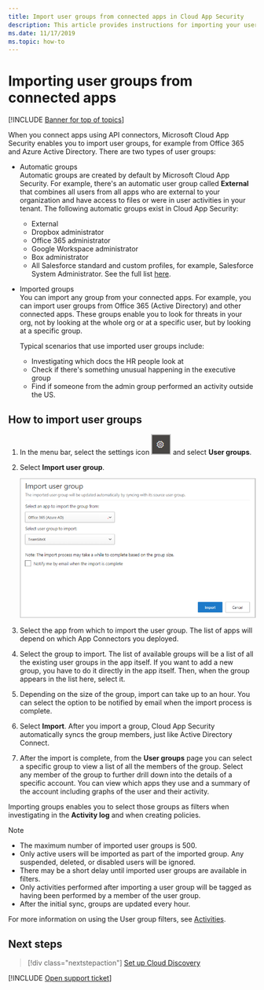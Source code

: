 ```yaml
---
title: Import user groups from connected apps in Cloud App Security
description: This article provides instructions for importing your user groups from connected apps into Cloud App Security.
ms.date: 11/17/2019
ms.topic: how-to
---
```

# Importing user groups from connected apps

[!INCLUDE [Banner for top of topics](includes/banner.md)]

When you connect apps using API connectors, Microsoft Cloud App Security enables you to import user groups, for example from Office 365 and Azure Active Directory. There are two types of user groups:

- Automatic groups  
Automatic groups are created by default by Microsoft Cloud App Security. For example, there's an automatic user group called **External** that combines all users from all apps who are external to your organization and have access to files or were in user activities in your tenant. The following automatic groups exist in Cloud App Security:

  - External
  - Dropbox administrator
  - Office 365 administrator
  - Google Workspace administrator
  - Box administrator
  - All Salesforce standard and custom profiles, for example, Salesforce System Administrator. See the full list [here](https://help.salesforce.com/s/articleView?id=sf.standard_profiles.htm).

- Imported groups  
You can import any group from your connected apps. For example, you can import user groups from Office 365 (Active Directory) and other connected apps. These groups enable you to look for threats in your org, not by looking at the whole org or at a specific user, but by looking at a specific group.

  Typical scenarios that use imported user groups include:

  - Investigating which docs the HR people look at
  - Check if there's something unusual happening in the executive group
  - Find if someone from the admin group performed an activity outside the US.

## How to import user groups

1. In the menu bar, select the settings icon ![settings icon.](media/settings-icon.png "settings icon") and select **User groups**.
1. Select **Import user group**.

    ![Import user groups.](media/user-groups-add.png)

1. Select the app from which to import the user group. The list of apps will depend on which App Connectors you deployed.
1. Select the group to import. The list of available groups will be a list of all the existing user groups in the app itself. If you want to add a new group, you have to do it directly in the app itself. Then, when the group appears in the list here, select it.
1. Depending on the size of the group, import can take up to an hour. You can select the option to be notified by email when the import process is complete.
1. Select **Import**. After you import a group, Cloud App Security automatically syncs the group members, just like Active Directory Connect.
1. After the import is complete, from the **User groups** page you can select a specific group to view a list of all the members of the group. Select any member of the group to further drill down into the details of a specific account. You can view which apps they use and a summary of the account including graphs of the user and their activity.

Importing groups enables you to select those groups as filters when investigating in the **Activity log** and when creating policies.

> [!NOTE]
>
> - The maximum number of imported user groups is 500.
> - Only active users will be imported as part of the imported group. Any suspended, deleted, or disabled users will be ignored.
> - There may be a short delay until imported user groups are available in filters.
> - Only activities performed after importing a user group will be tagged as having been performed by a member of the user group.
> - After the initial sync, groups are updated every hour.

For more information on using the User group filters, see [Activities](activity-filters.md).

## Next steps

> [!div class="nextstepaction"]
> [Set up Cloud Discovery](set-up-cloud-discovery.md)

[!INCLUDE [Open support ticket](includes/support.md)]
